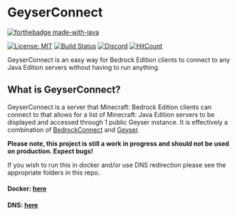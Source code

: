 # GeyserConnect

[![forthebadge made-with-java](https://ForTheBadge.com/images/badges/made-with-java.svg)](https://java.com/)

[![License: MIT](https://img.shields.io/badge/license-MIT-blue.svg)](LICENSE)
[![Build Status](https://ci.nukkitx.com/job/GeyserMC/job/GeyserConnect/job/master/badge/icon)](https://ci.nukkitx.com/job/GeyserMC/job/GeyserConnect/job/master/)
[![Discord](https://img.shields.io/discord/613163671870242838.svg?color=%237289da&label=discord)](http://discord.geysermc.org/)
[![HitCount](http://hits.dwyl.com/GeyserMC/GeyserConnect.svg)](http://hits.dwyl.io/GeyserMC/GeyserConnect)

GeyserConnect is an easy way for Bedrock Edition clients to connect to any Java Edition servers without having to run anything.

## What is GeyserConnect?
GeyserConnect is a server that Minecraft: Bedrock Edition clients can connect to that allows for a list of Minecraft: Java Edition servers to be displayed and accessed through 1 public Geyser instance. It is effectively a combination of [BedrockConnect](https://github.com/Pugmatt/BedrockConnect) and [Geyser](https://github.com/GeyserMC/Geyser).

**Please note, this project is still a work in progress and should not be used on production. Expect bugs!**

If you wish to run this in docker and/or use DNS redirection please see the appropriate folders in this repo.
#### Docker: [here](docker)
#### DNS: [here](bind9)
